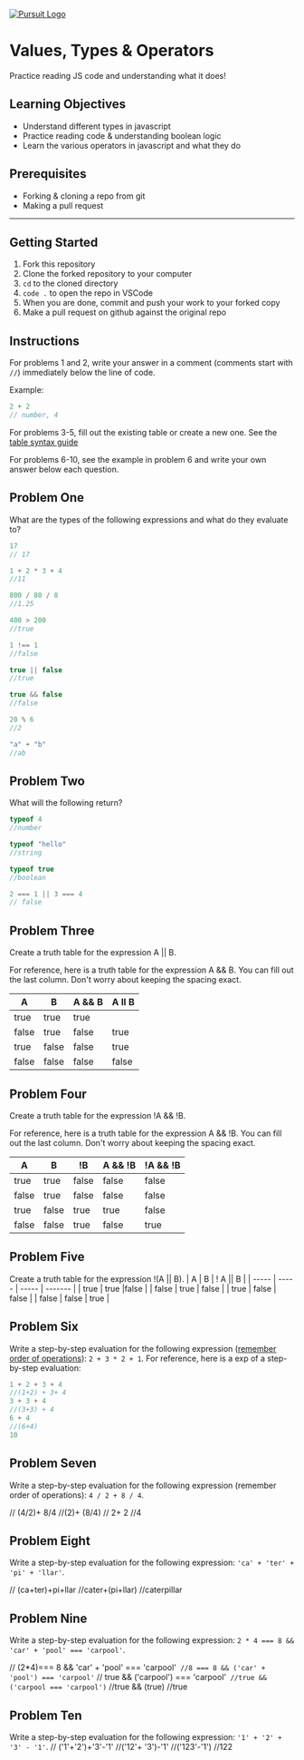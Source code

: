 [![Pursuit Logo](https://avatars1.githubusercontent.com/u/5825944?s=200&v=4)](https://pursuit.org)

# Values, Types & Operators

Practice reading JS code and understanding what it does!

## Learning Objectives

- Understand different types in javascript
- Practice reading code & understanding boolean logic
- Learn the various operators in javascript and what they do

## Prerequisites

- Forking & cloning a repo from git
- Making a pull request

---

## Getting Started

1. Fork this repository
1. Clone the forked repository to your computer
1. `cd` to the cloned directory
1. `code .` to open the repo in VSCode
1. When you are done, commit and push your work to your forked copy
1. Make a pull request on github against the original repo

## Instructions

For problems 1 and 2, write your answer in a comment (comments start with `//`) immediately below the line of code.

Example:

```js
2 + 2
// number, 4
```

For problems 3-5, fill out the existing table or create a new one. See the [table syntax guide](https://www.markdownguide.org/extended-syntax#tables)

For problems 6-10, see the example in problem 6 and write your own answer below each question.



## Problem One

What are the types of the following expressions and what do they evaluate to?

```js
17
// 17

1 + 2 * 3 + 4
//11

800 / 80 / 8
//1.25

400 > 200
//true

1 !== 1
//false

true || false
//true

true && false
//false

20 % 6
//2

"a" + "b"
//ab
```

## Problem Two

What will the following return?

```js
typeof 4
//number

typeof "hello"
//string

typeof true
//boolean

2 === 1 || 3 === 4
// false

```

## Problem Three

Create a truth table for the expression A || B.

For reference, here is a truth table for the expression A && B. You can fill out the last column. Don't worry about keeping the spacing exact.

| A     | B     | A && B |  A ll B   |
| ----- | ----- | ------ | ---------- |
| true  | true  | true   |      | true
| false | true  | false  |   true   |
| true  | false | false  |    true  |
| false | false | false  |   false   |

## Problem Four

Create a truth table for the expression !A && !B.

For reference, here is a truth table for the expression A && !B. You can fill out the last column. Don't worry about keeping the spacing exact.

| A     | B     | !B    | A && !B | !A && !B |
| ----- | ----- | ----- | ------- | -------- |
| true  | true  | false | false   |  false        |
| false | true  | false | false   |  false      |
| true  | false | true  | true    |    false      |
| false | false | true  | false   |   true       |

## Problem Five

Create a truth table for the expression !(A || B).
| A     | B     |  ! A || B | 
| ----- | ----- | ----- | ------- |
| true  | true  |false     |
| false | true  |     false   |
| true  | false |    false   |
| false | false | true     |

## Problem Six

Write a step-by-step evaluation for the following expression ([remember order of operations](https://www.mathsisfun.com/operation-order-pemdas.html)): `2 + 3 * 2 + 1`.
For reference, here is a exp of a step-by-step evaluation:

```js
1 + 2 + 3 + 4
//(1+2) + 3+ 4
3 + 3 + 4
//(3+3) + 4
6 + 4
//(6+4)
10
```

## Problem Seven

Write a step-by-step evaluation for the following expression (remember order of operations): `4 / 2 + 8 / 4`.

// (4/2)+ 8/4
//(2)+ (8/4)
// 2+ 2
//4

## Problem Eight

Write a step-by-step evaluation for the following expression: `'ca' + 'ter' + 'pi' + 'llar'`.

// (ca+ter)+pi+llar
//cater+(pi+llar)
//caterpillar

## Problem Nine

Write a step-by-step evaluation for the following expression: `2 * 4 === 8 && 'car' + 'pool' === 'carpool'`.

// (2*4)=== 8 && 'car' + 'pool' === 'carpool'`
//8 === 8 && ('car' + 'pool') === 'carpool'`
// true && ('carpool') === 'carpool'`
//true && ('carpool === 'carpool')`
//true && (true)
//true

## Problem Ten

Write a step-by-step evaluation for the following expression: `'1' + '2' + '3' - '1'`.
// ('1'+'2')+'3'-'1'
//('12'+ '3')-'1'
//('123'-'1')
//122
